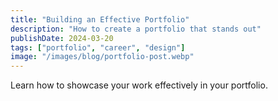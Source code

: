 ```yaml
---
title: "Building an Effective Portfolio"
description: "How to create a portfolio that stands out"
publishDate: 2024-03-20
tags: ["portfolio", "career", "design"]
image: "/images/blog/portfolio-post.webp"
---
```


Learn how to showcase your work effectively in your portfolio.